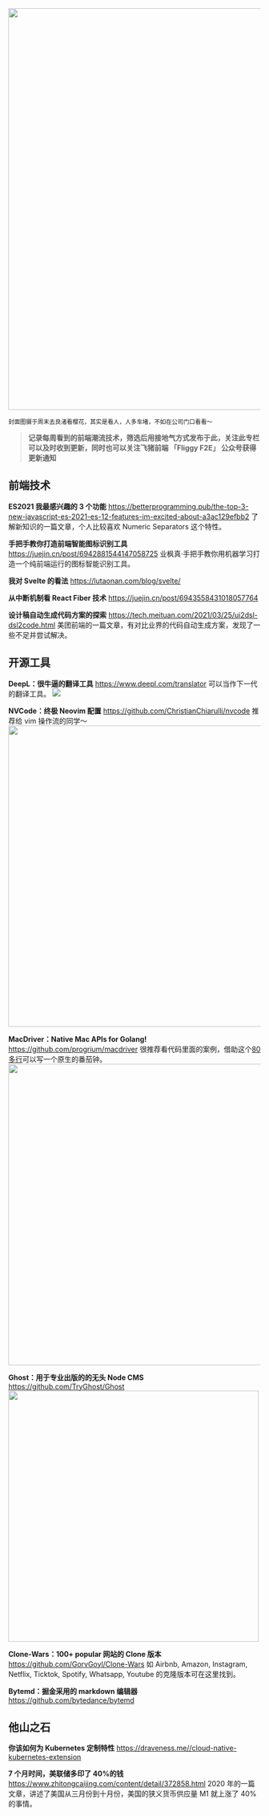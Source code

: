<img src=https://qpluspicture.oss-cn-beijing.aliyuncs.com/hH6hQq/IMG_41551.jpg width=800/>

<small>封面图摄于周末去良渚看樱花，其实是看人，人多车堵，不如在公司门口看看～</small>

> **记录每周看到的前端潮流技术，筛选后用接地气方式发布于此，关注此专栏可以及时收到更新，同时也可以关注飞猪前端 「Fliggy F2E」 公众号获得更新通知**

## 前端技术

**ES2021 我最感兴趣的 3 个功能**
<https://betterprogramming.pub/the-top-3-new-javascript-es-2021-es-12-features-im-excited-about-a3ac129efbb2>
了解新知识的一篇文章，个人比较喜欢 Numeric Separators 这个特性。

**手把手教你打造前端智能图标识别工具**
<https://juejin.cn/post/6942881544147058725>
业枫真·手把手教你用机器学习打造一个纯前端运行的图标智能识别工具。

**我对 Svelte 的看法**
<https://lutaonan.com/blog/svelte/>

**从中断机制看 React Fiber 技术**
<https://juejin.cn/post/6943558431018057764>

**设计稿自动生成代码方案的探索**
<https://tech.meituan.com/2021/03/25/ui2dsl-dsl2code.html>
美团前端的一篇文章，有对比业界的代码自动生成方案，发现了一些不足并尝试解决。

## 开源工具

**DeepL：很牛逼的翻译工具**
<https://www.deepl.com/translator>
可以当作下一代的翻译工具。
<img src=https://qpluspicture.oss-cn-beijing.aliyuncs.com/PfV1OU/rSsjNl.png wodth=700/>

**NVCode：终极 Neovim 配置**
<https://github.com/ChristianChiarulli/nvcode>
推荐给 vim 操作流的同学～
<img src=https://qpluspicture.oss-cn-beijing.aliyuncs.com/eXPGQz/ZTXIh6.jpg width=600/>

**MacDriver：Native Mac APIs for Golang!**
<https://github.com/progrium/macdriver>
很推荐看代码里面的案例，借助这个[80 多行](https://github.com/progrium/macdriver/blob/main/examples/pomodoro/main.go#L1)可以写一个原生的番茄钟。
<img src=https://qpluspicture.oss-cn-beijing.aliyuncs.com/yQ2VwE/pomodoro.gif width=600/>

**Ghost：用于专业出版的的无头 Node CMS**
<https://github.com/TryGhost/Ghost>
<img src=https://qpluspicture.oss-cn-beijing.aliyuncs.com/39Jic7/1VPtjG.jpg width=500/>

**Clone-Wars：100+ popular 网站的 Clone 版本**
<https://github.com/GorvGoyl/Clone-Wars>
如 Airbnb, Amazon, Instagram, Netflix, Ticktok, Spotify, Whatsapp, Youtube 的克隆版本可在这里找到。

**Bytemd：掘金采用的 markdown 编辑器**
<https://github.com/bytedance/bytemd>

## 他山之石

**你该如何为 Kubernetes 定制特性**
<https://draveness.me//cloud-native-kubernetes-extension>

**7 个月时间，美联储多印了 40%的钱**
<https://www.zhitongcaijing.com/content/detail/372858.html>
2020 年的一篇文章，讲述了美国从三月份到十月份，美国的狭义货币供应量 M1 就上涨了 40%的事情。
